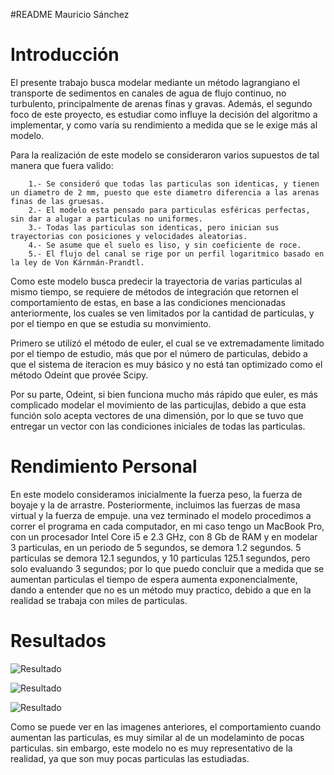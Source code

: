 #README Mauricio Sánchez

Introducción
==============
El presente trabajo busca modelar mediante un método lagrangiano el transporte de sedimentos en canales de agua de flujo continuo, no turbulento, principalmente de arenas finas y gravas. Además, el segundo foco de este proyecto, es estudiar como influye la decisión del algoritmo a implementar, y como varía su rendimiento a medida que se le exige más al modelo.

Para la realización de este modelo se consideraron varios supuestos de tal manera que fuera valido: 
```
	1.- Se consideró que todas las particulas son identicas, y tienen un diametro de 2 mm, puesto que este diametro diferencia a las arenas finas de las gruesas.
	2.- El modelo esta pensado para particulas esféricas perfectas, sin dar a alugar a particulas no uniformes. 
	3.- Todas las particulas son identicas, pero inician sus trayectorias con posiciones y velocidades aleatorias.
	4.- Se asume que el suelo es liso, y sin coeficiente de roce. 
	5.- El flujo del canal se rige por un perfil logaritmico basado en la ley de Von Kárnmán-Prandtl.
```
Como este modelo busca predecir la trayectoria de varias particulas al mismo tiempo, se requiere de métodos de integración que retornen el comportamiento de estas, en base a las condiciones mencionadas anteriormente, los cuales se ven limitados por la cantidad de particulas, y por el tiempo en que se estudia su monvimiento.

Primero se utilizó el método de euler, el cual se ve extremadamente limitado por el tiempo de estudio, más que por el número de particulas, debido a que el sistema de iteracion es muy básico y no está tan optimizado como el método Odeint que provée Scipy.

Por su parte, Odeint, si bien funciona mucho más rápido que euler, es más complicado modelar el movimiento de las particujlas, debido a que esta función solo acepta vectores de una dimensión, por lo que se tuvo que entregar un vector con las condiciones iniciales de todas las particulas.

Rendimiento Personal
==================
En este modelo consideramos inicialmente la fuerza peso, la fuerza de boyaje y la de arrastre. Posteriormente, incluimos las fuerzas de masa virtual y la fuerza de empuje. una vez terminado el modelo procedimos a correr el programa en cada computador, en mi caso tengo un MacBook Pro, con un procesador Intel Core i5 e 2.3 GHz, con 8 Gb de RAM y en modelar 3 particulas, en un periodo de 5 segundos, se demora 1.2 segundos. 5 particulas se demora 12.1 segundos, y 10 particulas 125.1 segundos, pero solo evaluando 3 segundos; por lo que puedo concluir que a medida que se aumentan particulas el tiempo de espera aumenta exponencialmente, dando a entender que no es un método muy practico, debido a que en la realidad se trabaja con miles de particulas.

Resultados
=============
![Resultado](https://github.com/resnakk/MCOC-proyect-2/Mauricio%20Sanchez/blob/master/3p.png)

![Resultado](https://github.com/resnakk/MCOC-proyect-2/Mauricio%20Sanchez/blob/master/5p.png)

![Resultado](https://github.com/resnakk/MCOC-proyect-2/Mauricio%20Sanchez/blob/master/10p.png)

Como se puede ver en las imagenes anteriores, el comportamiento cuando aumentan las particulas, es muy similar al de un modelaminto de pocas particulas. sin embargo, este modelo no es muy representativo de la realidad, ya que son muy pocas particulas las estudiadas.

